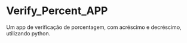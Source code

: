 # Verify_Percent_APP
Um app de verificação de porcentagem, com acréscimo e decréscimo, utilizando python.
